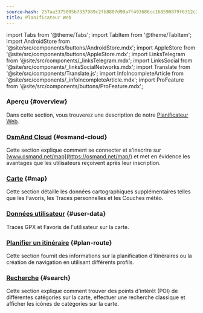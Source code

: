 ```yaml
---
source-hash: 257aa3375005b7337989c2fb8807d99a7f493686cc168590879f6312c2b3d6f2
title: Planificateur Web
---
```

import Tabs from '@theme/Tabs';
import TabItem from '@theme/TabItem';
import AndroidStore from '@site/src/components/buttons/AndroidStore.mdx';
import AppleStore from '@site/src/components/buttons/AppleStore.mdx';
import LinksTelegram from '@site/src/components/_linksTelegram.mdx';
import LinksSocial from '@site/src/components/_linksSocialNetworks.mdx';
import Translate from '@site/src/components/Translate.js';
import InfoIncompleteArticle from '@site/src/components/_infoIncompleteArticle.mdx';
import ProFeature from '@site/src/components/buttons/ProFeature.mdx';

### Aperçu {#overview}

Dans cette section, vous trouverez une description de notre [Planificateur Web](https://osmand.net/map).

### [OsmAnd Cloud](./web-cloud.md) {#osmand-cloud}

Cette section explique comment se connecter et s'inscrire sur [www.osmand.net/map](https://osmand.net/map/) et met en évidence les avantages que les utilisateurs reçoivent après leur inscription.

### [Carte](./web-map.md) {#map}

Cette section détaille les données cartographiques supplémentaires telles que les Favoris, les Traces personnelles et les Couches météo.

### [Données utilisateur](../web/web-userdata.mdx) {#user-data}

Traces GPX et Favoris de l'utilisateur sur la carte.

### [Planifier un itinéraire](./planner.md) {#plan-route}

Cette section fournit des informations sur la planification d'itinéraires ou la création de navigation en utilisant différents profils.

### [Recherche](./web-search.md) {#search}

Cette section explique comment trouver des points d'intérêt (POI) de différentes catégories sur la carte, effectuer une recherche classique et afficher les icônes de catégories sur la carte.